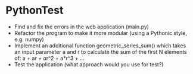 # PythonTest

- Find and fix the errors in the web application (main.py)
- Refactor the program to make it more modular (using a Pythonic style, e.g. numpy)
- Implement an additional function geometric_series_sum() which takes an input parameter a and r
  to calculate the sum of the first N elements of: a + a*r + a*r^2 + a*r^3 + ...
- Test the application (what approach would you use for test?)
